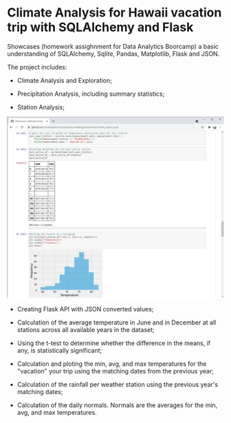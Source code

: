 # Climate Analysis for Hawaii vacation trip with SQLAlchemy and Flask

Showcases (homework assighnment for Data Analytics Boorcamp) a basic understanding of SQLAlchemy, Sqlite, Pandas, Matplotlib, Flask and JSON.

The project includes:

- Climate Analysis and Exploration;

- Precipitation Analysis, including summary statistics;

- Station Analysis;

![hystogram.png](Images/hystogram.png)

- Creating Flask API with JSON converted values;

- Calculation of the average temperature in June and in December at all stations across all available years in the dataset; 

- Using the t-test to determine whether the difference in the means, if any, is statistically significant;

- Calculation and ploting the min, avg, and max temperatures for the "vacation" your trip using the matching dates from the previous year;

- Calculation of the rainfall per weather station using the previous year's matching dates;

- Calculation of the daily normals. Normals are the averages for the min, avg, and max temperatures.


